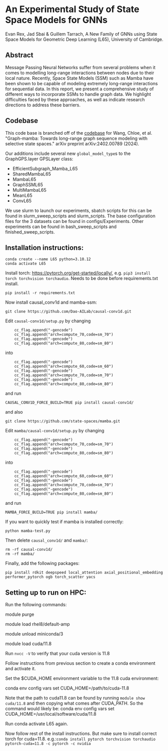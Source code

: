 # An Experimental Study of State Space Models for GNNs

Evan Rex, Jad Sbai & Guillem Tarrach, A New Family of GNNs using State Space Models for Geometric Deep
Learning (L65), University of Cambridge.

## Abstract
Message Passing Neural Networks suffer from several problems when it comes
to modelling long-range interactions between nodes due to their local nature.
Recently, Space State Models (SSM) such as Mamba have been shown to be
capable of modeling extremely long-range interactions for sequential data. In this
report, we present a comprehensive study of different ways to incorporate SSMs to
handle graph data. We highlight difficulties faced by these approaches, as well as
indicate research directions to address these barriers.

## Codebase

This code base is branched off of the [codebase](https://github.com/bowang-lab/Graph-Mamba) for Wang, Chloe, et al. "Graph-mamba: Towards long-range graph sequence modeling with selective state spaces." arXiv preprint arXiv:2402.00789 (2024). 

Our additions include several new `global_model_type`s to the GraphGPS.layer GPSLayer class: 
- EfficientSubgraph_Mamba_L65
- SharedMambaL65
- MambaL65
- GraphSSML65
- MultiMambaL65
- MeanL65
- ConvL65

We use slurm to launch our experiments, sbatch scripts for this can be found in slurm_sweep_scripts and slurm_scripts. The base configuration files for the 3 datasets can be found in configs/Experiments. Other experiments can be found in bash_sweep_scripts and finished_sweep_scripts.

## Installation instructions:

```
conda create --name L65 python=3.10.12
conda activate L65
```
Install torch: https://pytorch.org/get-started/locally/, e.g. `pip3 install torch torchvision torchaudio`.
Needs to be done before requirements.txt install.

```
pip install -r requirements.txt
```
Now install causal_conv1d and mamba-ssm:
```
git clone https://github.com/Dao-AILab/causal-conv1d.git
```
Edit `causal-conv1d/setup.py` by changing
```
    cc_flag.append("-gencode")
    cc_flag.append("arch=compute_70,code=sm_70")
    cc_flag.append("-gencode")
    cc_flag.append("arch=compute_80,code=sm_80")
```
into
```
    cc_flag.append("-gencode")
    cc_flag.append("arch=compute_60,code=sm_60")
    cc_flag.append("-gencode")
    cc_flag.append("arch=compute_70,code=sm_70")
    cc_flag.append("-gencode")
    cc_flag.append("arch=compute_80,code=sm_80")
```
and run
```
CAUSAL_CONV1D_FORCE_BUILD=TRUE pip install causal-conv1d/
```
and also
```
git clone https://github.com/state-spaces/mamba.git
```
Edit `mamba/causal-conv1d/setup.py` by changing
```
    cc_flag.append("-gencode")
    cc_flag.append("arch=compute_70,code=sm_70")
    cc_flag.append("-gencode")
    cc_flag.append("arch=compute_80,code=sm_80")
```
into
```
    cc_flag.append("-gencode")
    cc_flag.append("arch=compute_60,code=sm_60")
    cc_flag.append("-gencode")
    cc_flag.append("arch=compute_70,code=sm_70")
    cc_flag.append("-gencode")
    cc_flag.append("arch=compute_80,code=sm_80")
```
and run
```
MAMBA_FORCE_BUILD=TRUE pip install mamba/
```

If you want to quickly test if mamba is installed correctly:
```
python mamba-test.py
```
Then delete `causal_conv1d/` and `mamba/`:
```
rm -rf causal-conv1d/
rm -rf mamba/
```

Finally, add the following packages:
```
pip install rdkit deepspeed local_attention axial_positional_embedding performer_pytorch ogb torch_scatter yacs
```

## Setting up to run on HPC:
Run the following commands:

module purge

module load rhel8/default-amp

module unload miniconda/3

module load cuda/11.8

Run `nvcc -V` to verify that your cuda version is 11.8

Follow instructions from previous section to create a conda environment and activate it. 

Set the $CUDA_HOME environment variable to the 11.8 cuda environment:

conda env config vars set CUDA_HOME=/path/to/cuda-11.8

Note that the path to cuda11.8 can be found by running `module show cuda/11.8` and then copying what comes after CUDA_PATH. So the command would likely be:
conda env config vars set CUDA_HOME=/usr/local/software/cuda/11.8

Run conda activate L65 again.

Now follow rest of the install instructions. But make sure to install correct torch for cuda=11.8. e.g.:`conda install pytorch torchvision torchaudio pytorch-cuda=11.8 -c pytorch -c nvidia`
